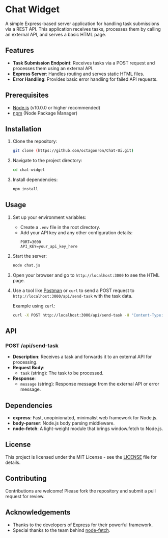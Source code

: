 # Chat Widget

A simple Express-based server application for handling task submissions via a REST API. This application receives tasks, processes them by calling an external API, and serves a basic HTML page.

## Features

- **Task Submission Endpoint**: Receives tasks via a POST request and processes them using an external API.
- **Express Server**: Handles routing and serves static HTML files.
- **Error Handling**: Provides basic error handling for failed API requests.

## Prerequisites

- [Node.js](https://nodejs.org/) (v10.0.0 or higher recommended)
- [npm](https://www.npmjs.com/get-npm) (Node Package Manager)

## Installation

1. Clone the repository:
    ```bash
    git clone (https://github.com/octagonron/Chat-Ui.git)
    ```

2. Navigate to the project directory:
    ```bash
    cd chat-widget
    ```

3. Install dependencies:
    ```bash
    npm install
    ```

## Usage

1. Set up your environment variables:
    - Create a `.env` file in the root directory.
    - Add your API key and any other configuration details:
        ```env
        PORT=3000
        API_KEY=your_api_key_here
        ```

2. Start the server:
    ```bash
    node chat.js
    ```

3. Open your browser and go to `http://localhost:3000` to see the HTML page.

4. Use a tool like [Postman](https://www.postman.com/) or `curl` to send a POST request to `http://localhost:3000/api/send-task` with the task data.

    Example using `curl`:
    ```bash
    curl -X POST http://localhost:3000/api/send-task -H "Content-Type: application/json" -d '{"task": "Your task here"}'
    ```

## API

### POST /api/send-task

- **Description**: Receives a task and forwards it to an external API for processing.
- **Request Body**:
    - `task` (string): The task to be processed.
- **Response**:
    - `message` (string): Response message from the external API or error message.

## Dependencies

- **express**: Fast, unopinionated, minimalist web framework for Node.js.
- **body-parser**: Node.js body parsing middleware.
- **node-fetch**: A light-weight module that brings window.fetch to Node.js.

## License

This project is licensed under the MIT License - see the [LICENSE](LICENSE) file for details.

## Contributing

Contributions are welcome! Please fork the repository and submit a pull request for review.

## Acknowledgements

- Thanks to the developers of [Express](https://expressjs.com/) for their powerful framework.
- Special thanks to the team behind [node-fetch](https://www.npmjs.com/package/node-fetch).

